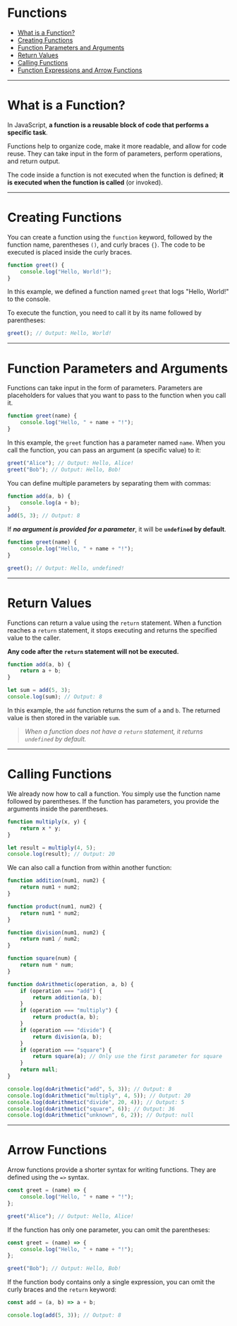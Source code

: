 # Functions

-   [What is a Function?](#what-is-a-function)
-   [Creating Functions](#creating-functions)
-   [Function Parameters and Arguments](#function-parameters-and-arguments)
-   [Return Values](#return-values)
-   [Calling Functions](#calling-functions)
-   [Function Expressions and Arrow Functions](#function-expressions-and-arrow-functions)

---

# What is a Function?

In JavaScript, **a function is a reusable block of code that performs a specific task**.

Functions help to organize code, make it more readable, and allow for code reuse. They can take input in the form of parameters, perform operations, and return output.

The code inside a function is not executed when the function is defined; **it is executed when the function is called** (or invoked).

---

# Creating Functions

You can create a function using the `function` keyword, followed by the function name, parentheses `()`, and curly braces `{}`. The code to be executed is placed inside the curly braces.

```javascript
function greet() {
    console.log("Hello, World!");
}
```

In this example, we defined a function named `greet` that logs "Hello, World!" to the console.

To execute the function, you need to call it by its name followed by parentheses:

```javascript
greet(); // Output: Hello, World!
```

---

# Function Parameters and Arguments

Functions can take input in the form of parameters. Parameters are placeholders for values that you want to pass to the function when you call it.

```javascript
function greet(name) {
    console.log("Hello, " + name + "!");
}
```

In this example, the `greet` function has a parameter named `name`. When you call the function, you can pass an argument (a specific value) to it:

```javascript
greet("Alice"); // Output: Hello, Alice!
greet("Bob"); // Output: Hello, Bob!
```

You can define multiple parameters by separating them with commas:

```javascript
function add(a, b) {
    console.log(a + b);
}
add(5, 3); // Output: 8
```

If _**no argument is provided for a parameter**_, it will be **`undefined` by default**.

```javascript
function greet(name) {
    console.log("Hello, " + name + "!");
}

greet(); // Output: Hello, undefined!
```

---

# Return Values

Functions can return a value using the `return` statement. When a function reaches a `return` statement, it stops executing and returns the specified value to the caller.

**Any code after the `return` statement will not be executed.**

```javascript
function add(a, b) {
    return a + b;
}

let sum = add(5, 3);
console.log(sum); // Output: 8
```

In this example, the `add` function returns the sum of `a` and `b`. The returned value is then stored in the variable `sum`.

> _When a function does not have a `return` statement, it returns `undefined` by default._

---

# Calling Functions

We already now how to call a function. You simply use the function name followed by parentheses. If the function has parameters, you provide the arguments inside the parentheses.

```javascript
function multiply(x, y) {
    return x * y;
}

let result = multiply(4, 5);
console.log(result); // Output: 20
```

We can also call a function from within another function:

```javascript
function addition(num1, num2) {
    return num1 + num2;
}

function product(num1, num2) {
    return num1 * num2;
}

function division(num1, num2) {
    return num1 / num2;
}

function square(num) {
    return num * num;
}

function doArithmetic(operation, a, b) {
    if (operation === "add") {
        return addition(a, b);
    }
    if (operation === "multiply") {
        return product(a, b);
    }
    if (operation === "divide") {
        return division(a, b);
    }
    if (operation === "square") {
        return square(a); // Only use the first parameter for square
    }
    return null;
}

console.log(doArithmetic("add", 5, 3)); // Output: 8
console.log(doArithmetic("multiply", 4, 5)); // Output: 20
console.log(doArithmetic("divide", 20, 4)); // Output: 5
console.log(doArithmetic("square", 6)); // Output: 36
console.log(doArithmetic("unknown", 6, 2)); // Output: null
```

---

# Arrow Functions

Arrow functions provide a shorter syntax for writing functions. They are defined using the `=>` syntax.

```javascript
const greet = (name) => {
    console.log("Hello, " + name + "!");
};

greet("Alice"); // Output: Hello, Alice!
```

If the function has only one parameter, you can omit the parentheses:

```javascript
const greet = (name) => {
    console.log("Hello, " + name + "!");
};

greet("Bob"); // Output: Hello, Bob!
```

If the function body contains only a single expression, you can omit the curly braces and the `return` keyword:

```javascript
const add = (a, b) => a + b;

console.log(add(5, 3)); // Output: 8
```
